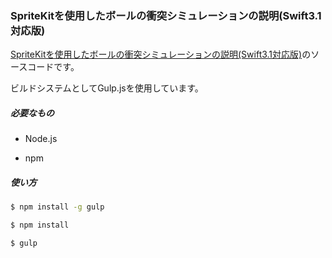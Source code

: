 ### SpriteKitを使用したボールの衝突シミュレーションの説明(Swift3.1対応版)

[SpriteKitを使用したボールの衝突シミュレーションの説明(Swift3.1対応版)](http://code0-sh.github.io/BallGame/)のソースコードです。

ビルドシステムとしてGulp.jsを使用しています。



##### 必要なもの

- Node.js

- npm

##### 使い方

```bash
$ npm install -g gulp
```

```bash
$ npm install
```

```bash
$ gulp
```

